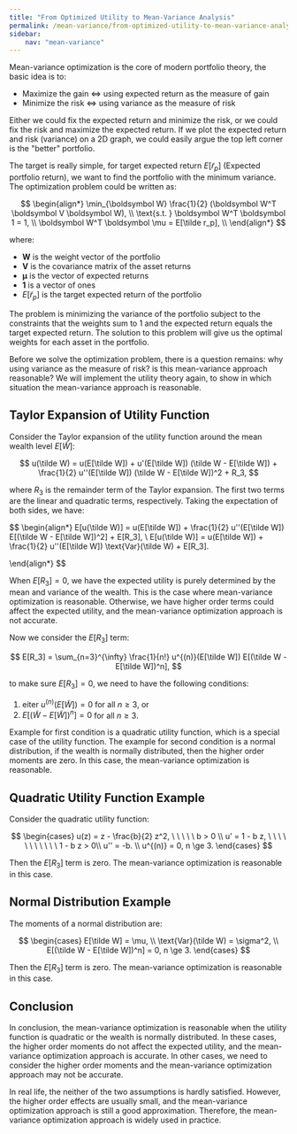 ```yaml
---
title: "From Optimized Utility to Mean-Variance Analysis"
permalink: /mean-variance/from-optimized-utility-to-mean-variance-analysis/
sidebar:
    nav: "mean-variance"
---
```


Mean-variance optimization is the core of modern portfolio theory, the basic idea is to:

- Maximize the gain <=> using expected return as the measure of gain
- Minimize the risk <=> using variance as the measure of risk

Either we could fix the expected return and minimize the risk, or we could fix the risk and maximize the expected return. If we plot the expected return and risk (variance) on a 2D graph, we could easily argue the top left corner is the "better" portfolio.

The target is really simple, for target expected return $E[\tilde r_p]$ (Expected portfolio return), we want to find the portfolio with the minimum variance. The optimization problem could be written as:

$$
\begin{align*}
\min_{\boldsymbol W}  \frac{1}{2} (\boldsymbol W^T \boldsymbol V \boldsymbol W), \\
\text{s.t. } \boldsymbol W^T \boldsymbol 1 = 1, \\
\boldsymbol W^T \boldsymbol \mu = E[\tilde r_p], \\
\end{align*}
$$

where:

- $\boldsymbol W$ is the weight vector of the portfolio
- $\boldsymbol V$ is the covariance matrix of the asset returns
- $\boldsymbol \mu$ is the vector of expected returns
- $\boldsymbol 1$ is a vector of ones
- $E[\tilde r_p]$ is the target expected return of the portfolio

The problem is minimizing the variance of the portfolio subject to the constraints that the weights sum to 1 and the expected return equals the target expected return. The solution to this problem will give us the optimal weights for each asset in the portfolio.

Before we solve the optimization problem, there is a question remains: why using variance as the measure of risk? is this mean-variance approach reasonable? We will implement the utility theory again, to show in which situation the mean-variance approach is reasonable.

## Taylor Expansion of Utility Function

Consider the Taylor expansion of the utility function around the mean wealth level $E[\tilde W]$:

$$
u(\tilde W) = u(E[\tilde W]) + u'(E[\tilde W]) (\tilde W - E[\tilde W]) + \frac{1}{2} u''(E[\tilde W]) (\tilde W - E[\tilde W])^2 + R_3,
$$

where $R_3$ is the remainder term of the Taylor expansion. The first two terms are the linear and quadratic terms, respectively. Taking the expectation of both sides, we have:

$$
\begin{align*}
E[u(\tilde W)] = u(E[\tilde W]) + \frac{1}{2} u''(E[\tilde W]) E[(\tilde W - E[\tilde W])^2] + E[R_3], \\
E[u(\tilde W)] = u(E[\tilde W]) + \frac{1}{2} u''(E[\tilde W]) \text{Var}(\tilde W) + E[R_3].

\end{align*}
$$

When $E[R_3] = 0$, we have the expected utility is purely determined by the mean and variance of the wealth. This is the case where mean-variance optimization is reasonable. Otherwise, we have higher order terms could affect the expected utility, and the mean-variance optimization approach is not accurate.

Now we consider the $E[R_3]$ term:

$$
E[R_3] = \sum_{n=3}^{\infty} \frac{1}{n!} u^{(n)}(E[\tilde W]) E[(\tilde W - E[\tilde W])^n],
$$

to make sure $E[R_3] = 0$, we need to have the following conditions:

1. eiter $u^{(n)}(E[\tilde W]) = 0$ for all $n \ge 3$, or
2. $E[(\tilde W - E[\tilde W])^n] = 0$ for all $n \ge 3$.

Example for first condition is a quadratic utility function, which is a special case of the utility function. The example for second condition is a normal distribution, if the wealth is normally distributed, then the higher order moments are zero. In this case, the mean-variance optimization is reasonable.

## Quadratic Utility Function Example

Consider the quadratic utility function:

$$
\begin{cases}
u(z) = z - \frac{b}{2} z^2, \ \ \ \ \ b > 0 \\
u' = 1 - b z, \ \ \ \ \ \ \ \ \ \ \ 1 - b z > 0\\
u'' = -b. \\
u^{(n)} = 0, n \ge 3.
\end{cases}
$$

Then the $E[R_3]$ term is zero. The mean-variance optimization is reasonable in this case. 

## Normal Distribution Example

The moments of a normal distribution are:

$$
\begin{cases}
E[\tilde W] = \mu, \\
\text{Var}(\tilde W) = \sigma^2, \\
E[(\tilde W - E[\tilde W])^n] = 0, n \ge 3.
\end{cases}
$$

Then the $E[R_3]$ term is zero. The mean-variance optimization is reasonable in this case.

## Conclusion

In conclusion, the mean-variance optimization is reasonable when the utility function is quadratic or the wealth is normally distributed. In these cases, the higher order moments do not affect the expected utility, and the mean-variance optimization approach is accurate. In other cases, we need to consider the higher order moments and the mean-variance optimization approach may not be accurate.

In real life, the neither of the two assumptions is hardly satisfied. However, the higher order effects are usually small, and the mean-variance optimization approach is still a good approximation. Therefore, the mean-variance optimization approach is widely used in practice.

